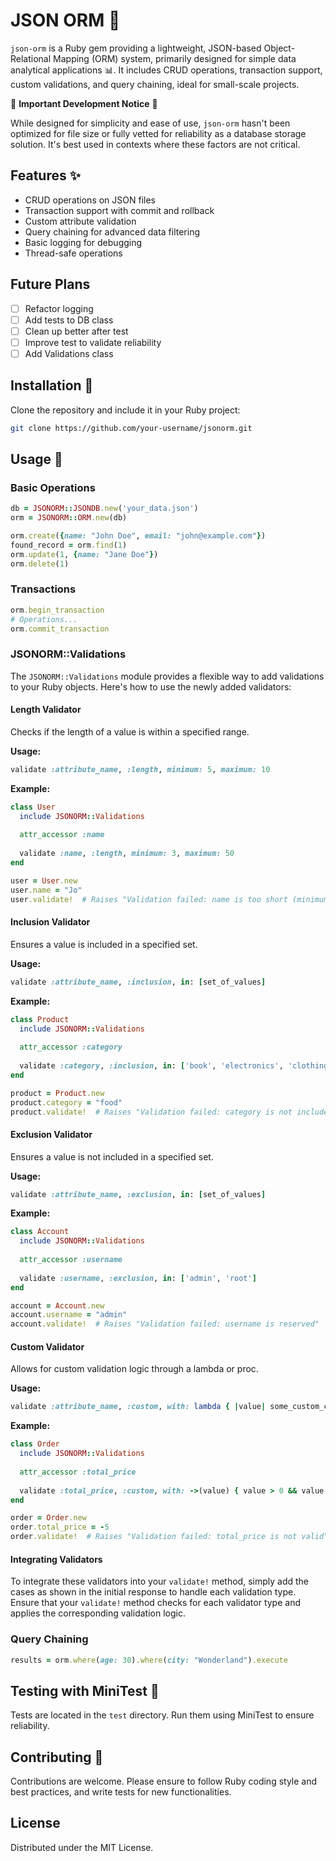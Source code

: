 # JSON ORM 🚀

`json-orm` is a Ruby gem providing a lightweight, JSON-based Object-Relational Mapping (ORM) system, primarily designed for simple data analytical applications 📊. It includes CRUD operations, transaction support, custom validations, and query chaining, ideal for small-scale projects.

🚧 **Important Development Notice** 🚧

While designed for simplicity and ease of use, `json-orm` hasn't been optimized for file size or fully vetted for reliability as a database storage solution. It's best used in contexts where these factors are not critical.

## Features ✨

- CRUD operations on JSON files
- Transaction support with commit and rollback
- Custom attribute validation
- Query chaining for advanced data filtering
- Basic logging for debugging
- Thread-safe operations

## Future Plans

- [ ] Refactor logging
- [ ] Add tests to DB class
- [ ] Clean up better after test
- [ ] Improve test to validate reliability
- [ ] Add Validations class

## Installation 🔧

Clone the repository and include it in your Ruby project:

```bash
git clone https://github.com/your-username/jsonorm.git
```

## Usage 📘

### Basic Operations

```ruby
db = JSONORM::JSONDB.new('your_data.json')
orm = JSONORM::ORM.new(db)

orm.create({name: "John Doe", email: "john@example.com"})
found_record = orm.find(1)
orm.update(1, {name: "Jane Doe"})
orm.delete(1)
```

### Transactions

```ruby
orm.begin_transaction
# Operations...
orm.commit_transaction
```

### JSONORM::Validations

The `JSONORM::Validations` module provides a flexible way to add validations to your Ruby objects. Here's how to use the newly added validators:

#### Length Validator
Checks if the length of a value is within a specified range.

**Usage:**

```ruby
validate :attribute_name, :length, minimum: 5, maximum: 10
```

**Example:**

```ruby
class User
  include JSONORM::Validations
  
  attr_accessor :name
  
  validate :name, :length, minimum: 3, maximum: 50
end

user = User.new
user.name = "Jo"
user.validate!  # Raises "Validation failed: name is too short (minimum is 3 characters)"
```

#### Inclusion Validator
Ensures a value is included in a specified set.

**Usage:**

```ruby
validate :attribute_name, :inclusion, in: [set_of_values]
```

**Example:**

```ruby
class Product
  include JSONORM::Validations
  
  attr_accessor :category
  
  validate :category, :inclusion, in: ['book', 'electronics', 'clothing']
end

product = Product.new
product.category = "food"
product.validate!  # Raises "Validation failed: category is not included in the list"
```

#### Exclusion Validator
Ensures a value is not included in a specified set.

**Usage:**

```ruby
validate :attribute_name, :exclusion, in: [set_of_values]
```

**Example:**

```ruby
class Account
  include JSONORM::Validations
  
  attr_accessor :username
  
  validate :username, :exclusion, in: ['admin', 'root']
end

account = Account.new
account.username = "admin"
account.validate!  # Raises "Validation failed: username is reserved"
```

#### Custom Validator
Allows for custom validation logic through a lambda or proc.

**Usage:**

```ruby
validate :attribute_name, :custom, with: lambda { |value| some_custom_condition }
```

**Example:**

```ruby
class Order
  include JSONORM::Validations
  
  attr_accessor :total_price
  
  validate :total_price, :custom, with: ->(value) { value > 0 && value < 10000 }
end

order = Order.new
order.total_price = -5
order.validate!  # Raises "Validation failed: total_price is not valid"
```

#### Integrating Validators

To integrate these validators into your `validate!` method, simply add the cases as shown in the initial response to handle each validation type. Ensure that your `validate!` method checks for each validator type and applies the corresponding validation logic.

### Query Chaining

```ruby
results = orm.where(age: 30).where(city: "Wonderland").execute
```

## Testing with MiniTest 🧪

Tests are located in the `test` directory. Run them using MiniTest to ensure reliability.

## Contributing 🤝

Contributions are welcome. Please ensure to follow Ruby coding style and best practices, and write tests for new functionalities.

## License

Distributed under the MIT License.